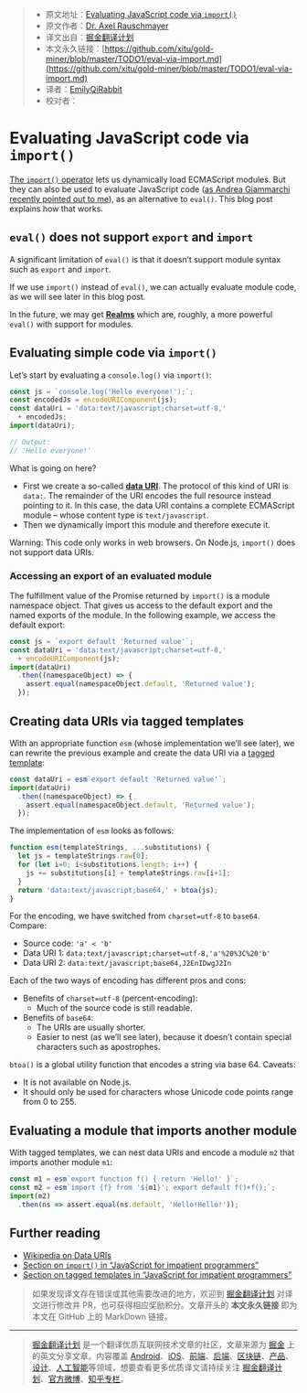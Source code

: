 > * 原文地址：[Evaluating JavaScript code via `import()`](https://2ality.com/2019/10/eval-via-import.html)
> * 原文作者：[Dr. Axel Rauschmayer](http://dr-axel.de/)
> * 译文出自：[掘金翻译计划](https://github.com/xitu/gold-miner)
> * 本文永久链接：[https://github.com/xitu/gold-miner/blob/master/TODO1/eval-via-import.md](https://github.com/xitu/gold-miner/blob/master/TODO1/eval-via-import.md)
> * 译者：[EmilyQiRabbit](https://github.com/EmilyQiRabbit)
> * 校对者：

# Evaluating JavaScript code via `import()`

[The `import()` operator](https://exploringjs.com/impatient-js/ch_modules.html#loading-modules-dynamically-via-import) lets us dynamically load ECMAScript modules. But they can also be used to evaluate JavaScript code ([as Andrea Giammarchi recently pointed out to me](https://twitter.com/WebReflection/status/1171697666335662086)), as an alternative to `eval()`. This blog post explains how that works.

## `eval()` does not support `export` and `import`

A significant limitation of `eval()` is that it doesn’t support module syntax such as `export` and `import`.

If we use `import()` instead of `eval()`, we can actually evaluate module code, as we will see later in this blog post.

In the future, we may get [**Realms**](https://github.com/tc39/proposal-realms) which are, roughly, a more powerful `eval()` with support for modules.

## Evaluating simple code via `import()`

Let’s start by evaluating a `console.log()` via `import()`:

```js
const js = `console.log('Hello everyone!');`;
const encodedJs = encodeURIComponent(js);
const dataUri = 'data:text/javascript;charset=utf-8,'
  + encodedJs;
import(dataUri);

// Output:
// 'Hello everyone!'
```

What is going on here?

* First we create a so-called [**data URI**](https://en.wikipedia.org/wiki/Data_URI_scheme). The protocol of this kind of URI is `data:`. The remainder of the URI encodes the full resource instead pointing to it. In this case, the data URI contains a complete ECMAScript module – whose content type is `text/javascript`.
* Then we dynamically import this module and therefore execute it.

Warning: This code only works in web browsers. On Node.js, `import()` does not support data URIs.

### Accessing an export of an evaluated module

The fulfillment value of the Promise returned by `import()` is a module namespace object. That gives us access to the default export and the named exports of the module. In the following example, we access the default export:

```js
const js = `export default 'Returned value'`;
const dataUri = 'data:text/javascript;charset=utf-8,'
  + encodeURIComponent(js);
import(dataUri)
  .then((namespaceObject) => {
    assert.equal(namespaceObject.default, 'Returned value');
  });
```

## Creating data URIs via tagged templates

With an appropriate function `esm` (whose implementation we’ll see later), we can rewrite the previous example and create the data URI via a [tagged template](https://exploringjs.com/impatient-js/ch_template-literals.html#tagged-templates):

```js
const dataUri = esm`export default 'Returned value'`;
import(dataUri)
  .then((namespaceObject) => {
    assert.equal(namespaceObject.default, 'Returned value');
  });
```

The implementation of `esm` looks as follows:

```js
function esm(templateStrings, ...substitutions) {
  let js = templateStrings.raw[0];
  for (let i=0; i<substitutions.length; i++) {
    js += substitutions[i] + templateStrings.raw[i+1];
  }
  return 'data:text/javascript;base64,' + btoa(js);
}
```

For the encoding, we have switched from `charset=utf-8` to `base64`. Compare:

* Source code: `'a' < 'b'`
* Data URI 1: `data:text/javascript;charset=utf-8,'a'%20%3C%20'b'`
* Data URI 2: `data:text/javascript;base64,J2EnIDwgJ2In`

Each of the two ways of encoding has different pros and cons:

* Benefits of `charset=utf-8` (percent-encoding):
    * Much of the source code is still readable.
* Benefits of `base64`:
    * The URIs are usually shorter.
    * Easier to nest (as we’ll see later), because it doesn’t contain special characters such as apostrophes.

`btoa()` is a global utility function that encodes a string via base 64. Caveats:

* It is not available on Node.js.
* It should only be used for characters whose Unicode code points range from 0 to 255.

## Evaluating a module that imports another module

With tagged templates, we can nest data URIs and encode a module `m2` that imports another module `m1`:

```js
const m1 = esm`export function f() { return 'Hello!' }`;
const m2 = esm`import {f} from '${m1}'; export default f()+f();`;
import(m2)
  .then(ns => assert.equal(ns.default, 'Hello!Hello!'));
```

## Further reading

* [Wikipedia on Data URIs](https://en.wikipedia.org/wiki/Data_URI_scheme)
* [Section on `import()` in “JavaScript for impatient programmers”](https://exploringjs.com/impatient-js/ch_modules.html#loading-modules-dynamically-via-import)
* [Section on tagged templates in “JavaScript for impatient programmers”](https://exploringjs.com/impatient-js/ch_template-literals.html#tagged-templates)

> 如果发现译文存在错误或其他需要改进的地方，欢迎到 [掘金翻译计划](https://github.com/xitu/gold-miner) 对译文进行修改并 PR，也可获得相应奖励积分。文章开头的 **本文永久链接** 即为本文在 GitHub 上的 MarkDown 链接。

---

> [掘金翻译计划](https://github.com/xitu/gold-miner) 是一个翻译优质互联网技术文章的社区，文章来源为 [掘金](https://juejin.im) 上的英文分享文章。内容覆盖 [Android](https://github.com/xitu/gold-miner#android)、[iOS](https://github.com/xitu/gold-miner#ios)、[前端](https://github.com/xitu/gold-miner#前端)、[后端](https://github.com/xitu/gold-miner#后端)、[区块链](https://github.com/xitu/gold-miner#区块链)、[产品](https://github.com/xitu/gold-miner#产品)、[设计](https://github.com/xitu/gold-miner#设计)、[人工智能](https://github.com/xitu/gold-miner#人工智能)等领域，想要查看更多优质译文请持续关注 [掘金翻译计划](https://github.com/xitu/gold-miner)、[官方微博](http://weibo.com/juejinfanyi)、[知乎专栏](https://zhuanlan.zhihu.com/juejinfanyi)。
